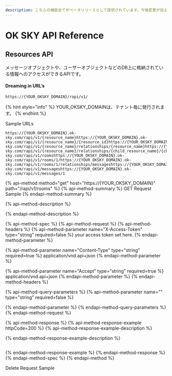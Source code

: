 ```yaml
---
description: こちらの機能全てがベータリリースとして提供されています。今後変更が加えられることがございます。ご注意ください。
---
```


# OK SKY API Reference

## Resources API

メッセージオブジェクトや、ユーザーオブジェクトなどのDB上に格納されている情報へのアクセスができるAPIです。

#### Dreaming in URL’s

```
https://{YOUR_OKSKY_DOMAIN}/rapi/v1/
```

{% hint style="info" %}
 YOUR\_OKSKY\_DOMAINは、テナント毎に発行されます。
{% endhint %}

Sample URLs

```
https://{YOUR_OKSKY_DOMAIN}.ok-sky.com/rapi/v1/{resource_name}https://{YOUR_OKSKY_DOMAIN}.ok-sky.com/rapi/v1/{resource_name}/{resource_id}https://{YOUR_OKSKY_DOMAIN}.ok-sky.com/rapi/v1/{resource_name}/relationships/{resource_name}https://{YOUR_OKSKY_DOMAIN}.ok-sky.com/rapi/v1/{resource_name}/relationships/{child_resource_name}/{child_resource_id}https://{YOUR_OKSKY_DOMAIN}.ok-sky.com/rapi/v1/roomshttps://{YOUR_OKSKY_DOMAIN}.ok-sky.com/rapi/v1/rooms/1/https://{YOUR_OKSKY_DOMAIN}.ok-sky.com/rapi/v1/rooms/1/relationships/messageshttps://{YOUR_OKSKY_DOMAIN}.ok-sky.com/rapi/v1/messageshttps://{YOUR_OKSKY_DOMAIN}.ok-sky.com/rapi/v1/messages/1
```



{% api-method method="get" host="https://{YOUR\_OKSKY\_DOMAIN}" path="/rapi/v1/rooms" %}
{% api-method-summary %}
GET Request Sample
{% endapi-method-summary %}

{% api-method-description %}

{% endapi-method-description %}

{% api-method-spec %}
{% api-method-request %}
{% api-method-headers %}
{% api-method-parameter name="X-Access-Token" type="string" required=false %}
your access token set here.
{% endapi-method-parameter %}

{% api-method-parameter name="Content-Type" type="string" required=true %}
application/vnd.api+json
{% endapi-method-parameter %}

{% api-method-parameter name="Accept" type="string" required=true %}
application/vnd.api+json
{% endapi-method-parameter %}
{% endapi-method-headers %}

{% api-method-query-parameters %}
{% api-method-parameter name="" type="string" required=false %}

{% endapi-method-parameter %}
{% endapi-method-query-parameters %}
{% endapi-method-request %}

{% api-method-response %}
{% api-method-response-example httpCode=200 %}
{% api-method-response-example-description %}

{% endapi-method-response-example-description %}

```

```
{% endapi-method-response-example %}
{% endapi-method-response %}
{% endapi-method-spec %}
{% endapi-method %}

Delete Request Sample

